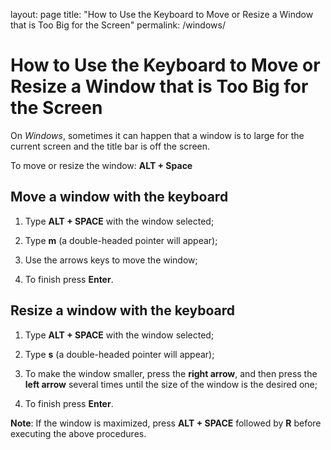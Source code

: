 layout: page
title: "How to Use the Keyboard to Move or Resize a Window that is Too Big for the Screen"
permalink: /windows/

# How to Use the Keyboard to Move or Resize a Window that is Too Big for the Screen

On *Windows*, sometimes it can happen that a window is to large for the current screen and the title bar is off the screen. 

To move or resize the window: **ALT + Space**

## Move a window with the keyboard

1. Type **ALT + SPACE** with the window selected;

2. Type **m** (a double-headed pointer will appear);

3. Use the arrows keys to move the window;

4. To finish press **Enter**.



## Resize a window with the keyboard

1. Type **ALT + SPACE** with the window selected;

2. Type **s** (a double-headed pointer will appear);

3. To make the window smaller, press the **right arrow**, and then press the **left arrow** several times until the size of the window is the desired one;

4. To finish press **Enter**.



**Note**: If the window is maximized, press **ALT + SPACE** followed by **R** before executing the above procedures.


